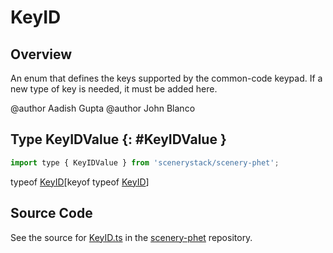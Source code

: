 # KeyID

## Overview

An enum that defines the keys supported by the common-code keypad. If a new type of key is needed, it must be added
here.

@author Aadish Gupta
@author John Blanco

## Type KeyIDValue {: #KeyIDValue }


```js
import type { KeyIDValue } from 'scenerystack/scenery-phet';
```
typeof [KeyID](../scenery-phet/KeyID.md)[keyof typeof [KeyID](../scenery-phet/KeyID.md)]



## Source Code

See the source for [KeyID.ts](https://github.com/phetsims/scenery-phet/blob/main/js/keypad/KeyID.ts) in the [scenery-phet](https://github.com/phetsims/scenery-phet) repository.
